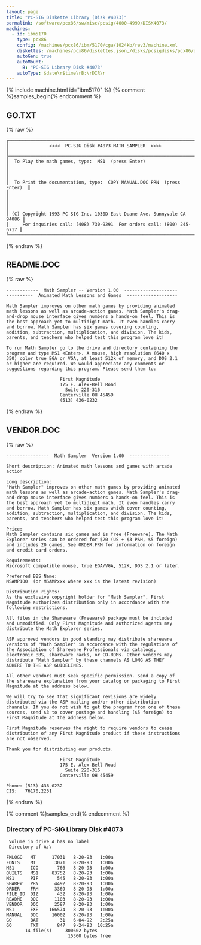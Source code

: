 ```yaml
---
layout: page
title: "PC-SIG Diskette Library (Disk #4073)"
permalink: /software/pcx86/sw/misc/pcsig/4000-4999/DISK4073/
machines:
  - id: ibm5170
    type: pcx86
    config: /machines/pcx86/ibm/5170/cga/1024kb/rev3/machine.xml
    diskettes: /machines/pcx86/diskettes.json,/disks/pcsigdisks/pcx86/diskettes.json
    autoGen: true
    autoMount:
      B: "PC-SIG Library Disk #4073"
    autoType: $date\r$time\rB:\rDIR\r
---
```


{% include machine.html id="ibm5170" %}
{% comment %}samples_begin{% endcomment %}

## GO.TXT

{% raw %}
```
╔═════════════════════════════════════════════════════════════════════════╗
║               <<<<  PC-SIG Disk #4073 MATH SAMPLER  >>>>                ║
╠═════════════════════════════════════════════════════════════════════════╣
║  To Play the math games, type:  MS1  (press Enter)                      ║
║                                                                         ║
║  To Print the documentation, type:  COPY MANUAL.DOC PRN  (press Enter)  ║
║                                                                         ║
║                                                                         ║
║ (C) Copyright 1993 PC-SIG Inc. 1030D East Duane Ave. Sunnyvale CA 94086 ║
║     For inquiries call: (408) 730-9291  For orders call: (800) 245-6717 ║
╚═════════════════════════════════════════════════════════════════════════╝
```
{% endraw %}

## README.DOC

{% raw %}
```
------------  Math Sampler -- Version 1.00  --------------------
----------  Animated Math Lessons and Games  -------------------

Math Sampler improves on other math games by providing animated 
math lessons as well as arcade-action games. Math Sampler's drag-
and-drop mouse interface gives numbers a hands-on feel. This is 
the best approach yet to multidigit math. It even handles carry 
and borrow. Math Sampler has six games covering counting, 
addition, subtraction, multiplication, and division. The kids, 
parents, and teachers who helped test this program love it!

To run Math Sampler go to the drive and directory containing the 
program and type MS1 <Enter>. A mouse, high resolution (640 x 
350) color true EGA or VGA, at least 512k of memory, and DOS 2.1 
or higher are required. We would appreciate any comments or 
suggestions regarding this program. Please send them to: 

                    First Magnitude
                    175 E. Alex-Bell Road
                      Suite 220-316
                    Centerville OH 45459
                    (513) 436-0232
```
{% endraw %}

## VENDOR.DOC

{% raw %}
```
----------------  Math Sampler  Version 1.00  ---------------

Short description: Animated math lessons and games with arcade 
action 

Long description:
"Math Sampler" improves on other math games by providing animated 
math lessons as well as arcade-action games. Math Sampler's drag-
and-drop mouse interface gives numbers a hands-on feel. This is 
the best approach yet to multidigit math. It even handles carry 
and borrow. Math Sampler has six games which cover counting, 
addition, subtraction, multiplication, and division. The kids, 
parents, and teachers who helped test this program love it! 

Price:
Math Sampler contains six games and is free (Freeware). The Math 
Explorer series can be ordered for $20 (US + $3 P&H, $5 foreign) 
and includes 20 games. See ORDER.FRM for information on foreign 
and credit card orders. 

Requirements:
Microsoft compatible mouse, true EGA/VGA, 512K, DOS 2.1 or later.

Preferred BBS Name:
MSAMP100  (or MSAMPxxx where xxx is the latest revision)

Distribution rights:
As the exclusive copyright holder for "Math Sampler", First 
Magnitude authorizes distribution only in accordance with the 
following restrictions. 

All files in the Shareware (Freeware) package must be included 
and unmodified. Only First Magnitude and authorized agents may 
distribute the Math Explorer series. 

ASP approved vendors in good standing may distribute shareware 
versions of "Math Sampler" in accordance with the regulations of 
the Association of Shareware Professionals via catalogs, 
electronic BBS, shareware racks, or CD-ROMs. Other vendors may 
distribute "Math Sampler" by these channels AS LONG AS THEY 
ADHERE TO THE ASP GUIDELINES. 

All other vendors must seek specific permission. Send a copy of 
the shareware explanation from your catalog or packaging to First 
Magnitude at the address below. 

We will try to see that significant revisions are widely 
distributed via the ASP mailing and/or other distribution 
channels. If you do not wish to get the program from one of these 
sources, send $3 to cover postage and handling ($5 foreign) to 
First Magnitude at the address below. 

First Magnitude reserves the right to require vendors to cease 
distribution of any First Magnitude product if these instructions 
are not observed. 

Thank you for distributing our products.

                    First Magnitude
                    175 E. Alex-Bell Road
                      Suite 220-316
                    Centerville OH 45459

Phone: (513) 436-0232
CIS:   76170,2251

```
{% endraw %}

{% comment %}samples_end{% endcomment %}

### Directory of PC-SIG Library Disk #4073

     Volume in drive A has no label
     Directory of A:\

    FMLOGO   MT      17031   8-20-93   1:00a
    FONTS    MT       3071   8-20-93   1:00a
    MS1      ICO       766   8-20-93   1:00a
    QUILTS   MS1     83752   8-20-93   1:00a
    MS1      PIF       545   8-20-93   1:00a
    SHAREW   PRN      4492   8-20-93   1:00a
    ORDER    FRM      3369   8-20-93   1:00a
    FILE_ID  DIZ       432   8-20-93   1:00a
    README   DOC      1103   8-20-93   1:00a
    VENDOR   DOC      2587   8-20-93   1:00a
    MS1      EXE    166574   8-20-93   1:00a
    MANUAL   DOC     16002   8-20-93   1:00a
    GO       BAT        31   6-04-92   2:25a
    GO       TXT       847   9-24-93  10:25a
           14 file(s)     300602 bytes
                           15360 bytes free

